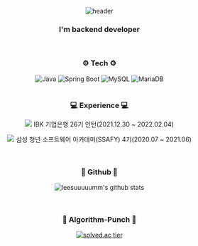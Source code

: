 
<div align="center">
 
  ![header](https://capsule-render.vercel.app/api?type=waving&color=0056a3&height=100&section=header&text=Hi!%20I%27m%20Sum%20!&fontSize=45&fontColor=0099da&animation=twinkling)
  
  <h3> I'm backend developer </h3>
<br/>
<h3>⚙ Tech ⚙</h3>
  
![Java](https://img.shields.io/badge/Java-007396?style=plastic&logo=Java&logoColor=white)
![Spring Boot](https://img.shields.io/badge/Spring_Boot-6DB33F?style=plastic&logo=Spring-Boot&logoColor=white)
![MySQL](https://img.shields.io/badge/MySQL-4479A1?style=plastic&logo=MySQL&logoColor=white)
![MariaDB](https://img.shields.io/badge/MariaDB-003545?style=plastic&logo=MariaDB&logoColor=white)
  <br/>
  <br/>
  <h3> 💻 Experience 💻 </h3>
 
  <p><image src= 'https://www.ibk.co.kr/img/common/ibk.ico'/> IBK 기업은행 26기 인턴(2021.12.30 ~ 2022.02.04) </p>
  <p><image src= 'https://user-images.githubusercontent.com/69910544/154852227-bc3e20b8-ae62-40b8-b58c-e853bf9086e4.png'/> 삼성 청년 소프트웨어 아카데미(SSAFY) 4기(2020.07 ~ 2021.06) </p>
  <br/>
  
  <h3> 🌳 Github 🌳 </h3>
  
   ![leesuuuuumm's github stats](https://github-readme-stats.vercel.app/api?username=leesuuuuumm&show_icons=true) 

  <br/>
  
  <h3> 👊 Algorithm-Punch 👊</h3>
    
  [![solved.ac tier](https://mazassumnida.wtf/api/generate_badge?boj=tnalsdlm)](https://solved.ac/tnalsdlm)
  
 
 </div>
<!--
**leesuuuuumm/leesuuuuumm** is a ✨ _special_ ✨ repository because its `README.md` (this file) appears on your GitHub profile.

Here are some ideas to get you started:

- 🔭 I’m currently working on ...
- 🌱 I’m currently learning ...
- 👯 I’m looking to collaborate on ...
- 🤔 I’m looking for help with ...
- 💬 Ask me about ...
- 📫 How to reach me: ...
- 😄 Pronouns: ...
- ⚡ Fun fact: ...
-->
